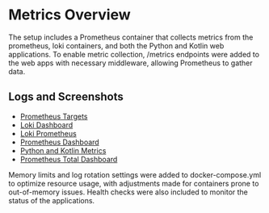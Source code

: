# Metrics Overview

The setup includes a Prometheus container that collects metrics from the prometheus, loki containers, and both the Python and Kotlin web applications. To enable metric collection, /metrics endpoints were added to the web apps with necessary middleware, allowing Prometheus to gather data.

## Logs and Screenshots

- [Prometheus Targets](logs2/targets.png)
- [Loki Dashboard](logs2/loki_dashboard.png)
- [Loki Prometheus](logs2/prometheus_loki.png)
- [Prometheus Dashboard](logs2/prometheus_dashboard1.png)
- [Python and Kotlin Metrics](logs2/prometheus_python_kotlin.png)
- [Prometheus Total Dashboard](logs2/prometheus_total_dashboard1.png)

Memory limits and log rotation settings were added to docker-compose.yml to optimize resource usage, with adjustments made for containers prone to out-of-memory issues. Health checks were also included to monitor the status of the applications.
